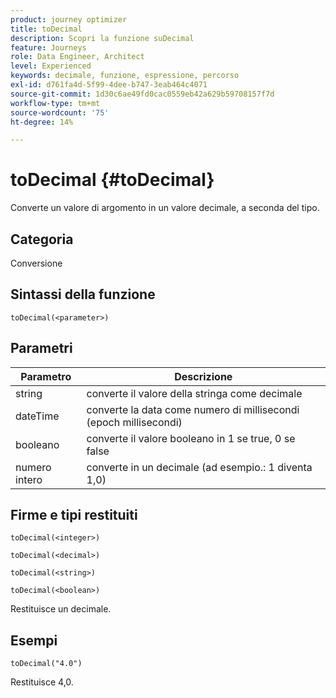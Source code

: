 ```yaml
---
product: journey optimizer
title: toDecimal
description: Scopri la funzione suDecimal
feature: Journeys
role: Data Engineer, Architect
level: Experienced
keywords: decimale, funzione, espressione, percorso
exl-id: d761fa4d-5f99-4dee-b747-3eab464c4071
source-git-commit: 1d30c6ae49fd0cac0559eb42a629b59708157f7d
workflow-type: tm+mt
source-wordcount: '75'
ht-degree: 14%

---
```


# toDecimal {#toDecimal}

Converte un valore di argomento in un valore decimale, a seconda del tipo.

## Categoria

Conversione

## Sintassi della funzione

`toDecimal(<parameter>)`

## Parametri

| Parametro | Descrizione |
|--- |--- |
| string | converte il valore della stringa come decimale |
| dateTime | converte la data come numero di millisecondi (epoch millisecondi) |
| booleano | converte il valore booleano in 1 se true, 0 se false |
| numero intero | converte in un decimale (ad esempio.: 1 diventa 1,0) |

## Firme e tipi restituiti

`toDecimal(<integer>)`

`toDecimal(<decimal>)`

`toDecimal(<string>)`

`toDecimal(<boolean>)`

Restituisce un decimale.

## Esempi

`toDecimal("4.0")`

Restituisce 4,0.
